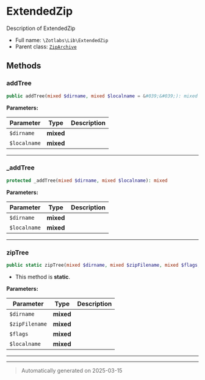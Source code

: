 
# ExtendedZip

Description of ExtendedZip



* Full name: `\Zotlabs\Lib\ExtendedZip`
* Parent class: [`ZipArchive`](../../ZipArchive.md)




## Methods


### addTree



```php
public addTree(mixed $dirname, mixed $localname = &#039;&#039;): mixed
```








**Parameters:**

| Parameter | Type | Description |
|-----------|------|-------------|
| `$dirname` | **mixed** |  |
| `$localname` | **mixed** |  |





***

### _addTree



```php
protected _addTree(mixed $dirname, mixed $localname): mixed
```








**Parameters:**

| Parameter | Type | Description |
|-----------|------|-------------|
| `$dirname` | **mixed** |  |
| `$localname` | **mixed** |  |





***

### zipTree



```php
public static zipTree(mixed $dirname, mixed $zipFilename, mixed $flags, mixed $localname = &#039;&#039;): mixed
```



* This method is **static**.




**Parameters:**

| Parameter | Type | Description |
|-----------|------|-------------|
| `$dirname` | **mixed** |  |
| `$zipFilename` | **mixed** |  |
| `$flags` | **mixed** |  |
| `$localname` | **mixed** |  |





***


***
> Automatically generated on 2025-03-15

